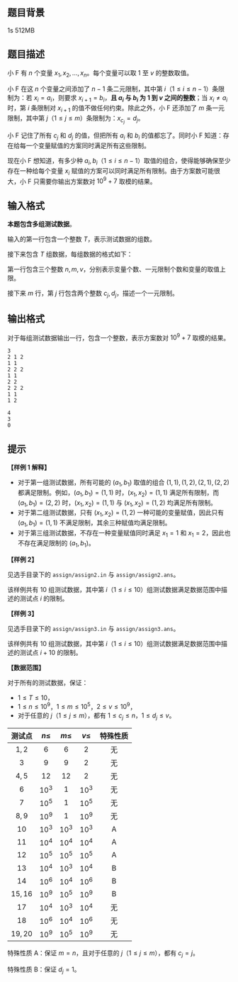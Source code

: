 ## 题目背景
1s 512MB

## 题目描述
小 F 有 $n$ 个变量 $x_1, x_2, \ldots , x_n$。每个变量可以取 $1$ 至 $v$ 的整数取值。

小 F 在这 $n$ 个变量之间添加了 $n - 1$ 条二元限制，其中第 $i$（$1 \leq i \leq n - 1$）条限制为：若 $x_i = a_i$，则要求 $x_{i+1} = b_i$，**且 $a_i$ 与 $b_i$ 为 $1$ 到 $v$ 之间的整数**；当 $x_i \neq a_i$ 时，第 $i$ 条限制对 $x_{i+1}$ 的值不做任何约束。除此之外，小 F 还添加了 $m$ 条一元限制，其中第 $j$（$1 \leq j \leq m$）条限制为：$x_{c_j} = d_j$。

小 F 记住了所有 $c_j$ 和 $d_j$ 的值，但把所有 $a_i$ 和 $b_i$ 的值都忘了。同时小 F 知道：存在给每一个变量赋值的方案同时满足所有这些限制。

现在小 F 想知道，有多少种 $a_i, b_i$（$1 \leq i \leq n - 1$）取值的组合，使得能够确保至少存在一种给每个变量 $x_i$ 赋值的方案可以同时满足所有限制。由于方案数可能很大，小 F 只需要你输出方案数对 $10^9 + 7$ 取模的结果。

## 输入格式
**本题包含多组测试数据**。

输入的第一行包含一个整数 $T$，表示测试数据的组数。

接下来包含 $T$ 组数据，每组数据的格式如下：

第一行包含三个整数 $n, m, v$，分别表示变量个数、一元限制个数和变量的取值上限。

接下来 $m$ 行，第 $j$ 行包含两个整数 $c_j, d_j$，描述一个一元限制。

## 输出格式
对于每组测试数据输出一行，包含一个整数，表示方案数对 $10^9 + 7$ 取模的结果。

```input1
3
2 1 2
1 1
2 2 2
1 1
2 2
2 2 2
1 1
1 2

```

```output1
4
3
0

```

## 提示
**【样例 1 解释】**

- 对于第一组测试数据，所有可能的 $(a_1, b_1)$ 取值的组合 $(1, 1), (1, 2), (2, 1), (2, 2)$ 都满足限制。例如，$(a_1, b_1) = (1, 1)$ 时，$(x_1, x_2) = (1, 1)$ 满足所有限制，而 $(a_1, b_1) = (2, 2)$ 时，$(x_1, x_2) = (1, 1)$ 与 $(x_1, x_2) = (1, 2)$ 均满足所有限制。
- 对于第二组测试数据，只有 $(x_1, x_2) = (1, 2)$ 一种可能的变量赋值，因此只有 $(a_1, b_1) = (1, 1)$ 不满足限制，其余三种赋值均满足限制。
- 对于第三组测试数据，不存在一种变量赋值同时满足 $x_1 = 1$ 和 $x_1 = 2$，因此也不存在满足限制的 $(a_1, b_1)$。

**【样例 2】**

见选手目录下的 `assign/assign2.in` 与 `assign/assign2.ans`。

该样例共有 $10$ 组测试数据，其中第 $i$（$1 \leq i \leq 10$）组测试数据满足数据范围中描述的测试点 $i$ 的限制。

**【样例 3】**

见选手目录下的 `assign/assign3.in` 与 `assign/assign3.ans`。

该样例共有 $10$ 组测试数据，其中第 $i$（$1 \leq i \leq 10$）组测试数据满足数据范围中描述的测试点 $i + 10$ 的限制。

**【数据范围】**

对于所有的测试数据，保证：

- $1 \leq T \leq 10$，
- $1 \leq n \leq 10^9$，$1 \leq m \leq 10^5$，$2 \leq v \leq 10^9$，
- 对于任意的 $j$（$1 \leq j \leq m$），都有 $1 \leq c_j \leq n$，$1 \leq d_j \leq v$。

| 测试点 | $n \leq$ | $m \leq$ | $v \leq$ | 特殊性质 |
| :----------: | :----------: | :----------: | :----------: | :----------: |
| $1, 2$ | $6$ | $6$ | $2$ | 无 |
| $3$ | $9$ | $9$ | $2$ | 无 |
| $4, 5$ | $12$ | $12$ | $2$ | 无 |
| $6$ | $10^3$ | $1$ | $10^3$ | 无 |
| $7$ | $10^5$ | $1$ | $10^5$ | 无 |
| $8,9$ | $10^9$ | $1$ | $10^9$ | 无 |
| $10$ | $10^3$ | $10^3$ | $10^3$ | A |
| $11$ | $10^4$ | $10^4$ | $10^4$ | A |
| $12$ | $10^5$ | $10^5$ | $10^5$ | A |
| $13$ | $10^4$ | $10^3$ | $10^4$ | B |
| $14$ | $10^6$ | $10^4$ | $10^6$ | B |
| $15, 16$ | $10^9$ | $10^5$ | $10^9$ | B |
| $17$ | $10^4$ | $10^3$ | $10^4$ | 无 |
| $18$ | $10^6$ | $10^4$ | $10^6$ | 无 |
| $19, 20$ | $10^9$ | $10^5$ | $10^9$ | 无 |

特殊性质 A：保证 $m = n$，且对于任意的 $j$（$1 \leq j \leq m$），都有 $c_j = j$。

特殊性质 B：保证 $d_j = 1$。

